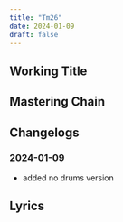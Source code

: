 ```yaml
---
title: "Tm26"
date: 2024-01-09
draft: false
---
```


## Working Title

## Mastering Chain

## Changelogs

### 2024-01-09

- added no drums version

## Lyrics

```

```
